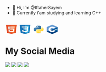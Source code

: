 - 👋 Hi, I’m @IftaherSayem
- 👀 Currently i'am studying and learning C++

<div style="display: inline_block"><br>
  <img align="center" alt="Rafa-HTML" height="30" width="40" src="https://raw.githubusercontent.com/devicons/devicon/master/icons/html5/html5-original.svg">
  <img align="center" alt="Rafa-CSS" height="30" width="40" src="https://raw.githubusercontent.com/devicons/devicon/master/icons/css3/css3-original.svg">
  <img align="center" alt="Rafa-Python" height="30" width="40" src="https://raw.githubusercontent.com/devicons/devicon/master/icons/python/python-original.svg">
  <img align="center" alt="Rafa-Csharp" height="30" width="40" src="https://raw.githubusercontent.com/devicons/devicon/master/icons/cplusplus/cplusplus-original.svg">
</div>
  
 ## <h1>My Social Media</h1>
<div> 
  <a href="https://www.linkedin.com/in/iftaher-sayem" target="_blank"><img src="https://img.shields.io/badge/-LinkedIn-%230077B5?style=for-the-badge&logo=linkedin&logoColor=white" target="_blank"></a>
  <a href = "mailto:iftahersayem205@gmail.com"><img src="https://img.shields.io/badge/-Gmail-%23333?style=for-the-badge&logo=gmail&logoColor=white" target="_blank"></a>
  <a href="https://x.com/IftaherSayem?t=sqkUXr1CJtpAo_LIwMF3Kw&s=09" target="_blank"><img src="https://img.shields.io/badge/-Twitter-%23333?style=for-the-badge&logo=Twitter&logoColor=white" target="_blank"></a>
  <a href="https://facebook.com/Iftaher.Sayem205" target="_blank"><img src="https://img.shields.io/badge/-Facebook-%23E4405F?style=for-the-badge&logo=facebook&logoColor=white" target="_blank"></a> 
  
</div>

<!---
IftaherSayem/IftaherSayem is a ✨ special ✨ repository because its `README.md` (this file) appears on your GitHub profile.
You can click the Preview link to take a look at your changes.
--->
